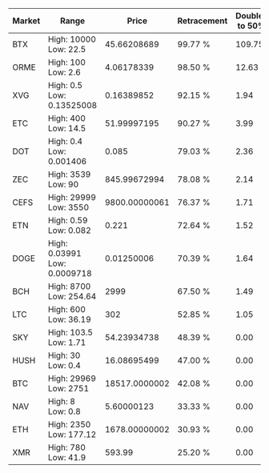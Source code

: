 | Market | Range | Price| Retracement | Doubles to 50% |
| --- | --- | --- | --- | --- |
| BTX | High: 10000<br />Low: 22.5 | 45.66208689 | 99.77 % | 109.75 |
| ORME | High: 100<br />Low: 2.6 | 4.06178339 | 98.50 % | 12.63 |
| XVG | High: 0.5<br />Low: 0.13525008 | 0.16389852 | 92.15 % | 1.94 |
| ETC | High: 400<br />Low: 14.5 | 51.99997195 | 90.27 % | 3.99 |
| DOT | High: 0.4<br />Low: 0.001406 | 0.085 | 79.03 % | 2.36 |
| ZEC | High: 3539<br />Low: 90 | 845.99672994 | 78.08 % | 2.14 |
| CEFS | High: 29999<br />Low: 3550 | 9800.00000061 | 76.37 % | 1.71 |
| ETN | High: 0.59<br />Low: 0.082 | 0.221 | 72.64 % | 1.52 |
| DOGE | High: 0.03991<br />Low: 0.0009718 | 0.01250006 | 70.39 % | 1.64 |
| BCH | High: 8700<br />Low: 254.64 | 2999 | 67.50 % | 1.49 |
| LTC | High: 600<br />Low: 36.19 | 302 | 52.85 % | 1.05 |
| SKY | High: 103.5<br />Low: 1.71 | 54.23934738 | 48.39 % | 0.00 |
| HUSH | High: 30<br />Low: 0.4 | 16.08695499 | 47.00 % | 0.00 |
| BTC | High: 29969<br />Low: 2751 | 18517.0000002 | 42.08 % | 0.00 |
| NAV | High: 8<br />Low: 0.8 | 5.60000123 | 33.33 % | 0.00 |
| ETH | High: 2350<br />Low: 177.12 | 1678.00000002 | 30.93 % | 0.00 |
| XMR | High: 780<br />Low: 41.9 | 593.99 | 25.20 % | 0.00 |

